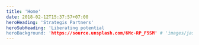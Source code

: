 ```yaml
---
title: 'Home'
date: 2018-02-12T15:37:57+07:00
heroHeading: 'Strategis Partners'
heroSubHeading: 'Liberating potential
heroBackground: 'https://source.unsplash.com/6Mc-RP_F5SM' # 'images/jason-blackeye-1191801-unsplash.jpg'
---
```

